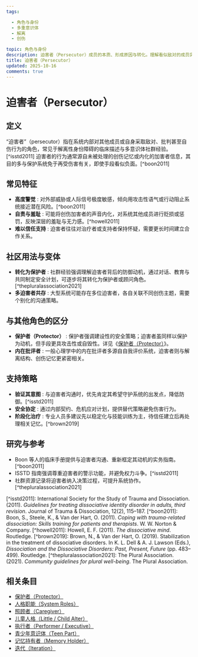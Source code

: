 ```yaml
---
tags:

  - 角色与身份
  - 多重意识体
  - 解离
  - 创伤

topic: 角色与身份
description: 迫害者（Persecutor）成员的本质、形成原因与转化。理解看似敌对的成员实际上的保护意图，探索化解内部冲突的方法
title: 迫害者（Persecutor）
updated: 2025-10-16
comments: true
---
```


# 迫害者（Persecutor）

## 定义

“迫害者”（persecutor）指在系统内部对其他成员或自身采取敌对、批判甚至自伤行为的角色，常见于解离性身份障碍的临床描述与多意识体社群经验。[^isstd2011] 迫害者的行为通常源自未被处理的创伤记忆或内化的加害者信息，其目的多与保护系统免于再受伤害有关，即使手段看似负面。[^boon2011]

## 常见特征

- **高度警觉** : 对外部威胁或人际信号极度敏感，倾向用攻击性语气或行动阻止系统接近潜在风险。[^boon2011]
- **自责与羞耻** : 可能将创伤加害者的声音内化，对系统其他成员进行贬损或惩罚，反映深层的羞耻与无力感。[^howell2011]
- **难以信任支持** : 迫害者往往对治疗者或支持者保持怀疑，需要更长时间建立合作关系。

## 社区用法与变体

- **转化为保护者** : 社群经验强调理解迫害者背后的防御动机，通过对话、教育与共同制定安全计划，可逐步将其转化为保护者或顾问角色。[^thepluralassociation2021]
- **多迫害者共存** : 大型系统可能存在多位迫害者，各自关联不同创伤主题，需要个别化的沟通策略。

## 与其他角色的区分

- **保护者（Protector）** : 保护者强调建设性的安全策略；迫害者虽同样以保护为动机，但手段更具攻击性或自毁性。详见《[保护者（Protector）](Protector.md)》。
- **内在批评者** : 一般心理学中的内在批评者多源自自我评价系统，迫害者则与解离结构、创伤记忆更紧密相关。

## 支持策略

- **验证其意图** : 与迫害者沟通时，优先肯定其希望守护系统的出发点，降低防御。[^isstd2011]
- **安全协定** : 通过内部契约、危机应对计划，提供替代策略避免伤害行为。
- **阶段化治疗** : 专业人员多建议先以稳定化与技能训练为主，待信任建立后再处理相关记忆。[^brown2019]

## 研究与参考

- Boon 等人的临床手册提供与迫害者沟通、重新框定其动机的实务指南。[^boon2011]
- ISSTD 指南强调尊重迫害者的警示功能，并避免权力斗争。[^isstd2011]
- 社群资源记录将迫害者纳入决策过程，可提升系统协作。[^thepluralassociation2021]

\[^isstd2011\]: International Society for the Study of Trauma and Dissociation. (2011). *Guidelines for treating dissociative identity disorder in adults, third revision*. Journal of Trauma & Dissociation, 12(2), 115–187.
\[^boon2011\]: Boon, S., Steele, K., & Van der Hart, O. (2011). *Coping with trauma-related dissociation: Skills training for patients and therapists*. W. W. Norton & Company.
\[^howell2011\]: Howell, E. F. (2011). *The dissociative mind*. Routledge.
\[^brown2019\]: Brown, N., & Van der Hart, O. (2019). Stabilization in the treatment of dissociative disorders. In K. L. Dell & A. J. Lawson (Eds.), *Dissociation and the Dissociative Disorders: Past, Present, Future* (pp. 483–499). Routledge.
\[^thepluralassociation2021\]: The Plural Association. (2021). *Community guidelines for plural well-being*. The Plural Association.

## 相关条目

- [保护者（Protector）](Protector.md)
- [人格职能（System Roles）](System-Roles.md)
- [照顾者（Caregiver）](Caregiver.md)
- [儿童人格（Little / Child Alter）](Child-Alter.md)
- [执行者（Performer / Executive）](Performer-Executive.md)
- [青少年意识体（Teen Part）](Teen-Alter.md)
- [记忆持有者（Memory Holder）](Memory-Holder.md)
- [迭代（Iteration）](Iteration.md)
